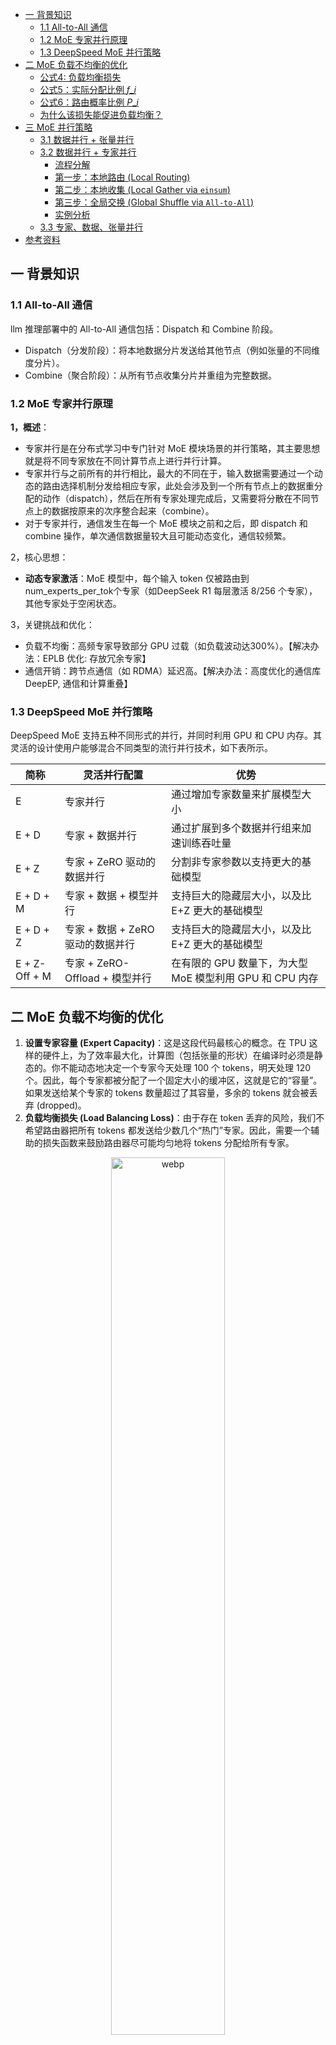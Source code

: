 - [一 背景知识](#一-背景知识)
	- [1.1 All-to-All 通信](#11-all-to-all-通信)
	- [1.2 MoE 专家并行原理](#12-moe-专家并行原理)
	- [1.3 DeepSpeed MoE 并行策略](#13-deepspeed-moe-并行策略)
- [二 MoE 负载不均衡的优化](#二-moe-负载不均衡的优化)
	- [公式4: 负载均衡损失](#公式4-负载均衡损失)
	- [公式5：实际分配比例 $f\_i$](#公式5实际分配比例-f_i)
	- [公式6：路由概率比例 $P\_i$](#公式6路由概率比例-p_i)
	- [为什么该损失能促进负载均衡？](#为什么该损失能促进负载均衡)
- [三 MoE 并行策略](#三-moe-并行策略)
	- [3.1 数据并行 + 张量并行](#31-数据并行--张量并行)
	- [3.2 数据并行 + 专家并行](#32-数据并行--专家并行)
		- [流程分解](#流程分解)
		- [第一步：本地路由 (Local Routing)](#第一步本地路由-local-routing)
		- [第二步：本地收集 (Local Gather via `einsum`)](#第二步本地收集-local-gather-via-einsum)
		- [第三步：全局交换 (Global Shuffle via `All-to-All`)](#第三步全局交换-global-shuffle-via-all-to-all)
		- [实例分析](#实例分析)
	- [3.3 专家、数据、张量并行](#33-专家数据张量并行)
- [参考资料](#参考资料)

## 一 背景知识

### 1.1 All-to-All 通信

llm 推理部署中的 All-to-All 通信包括：Dispatch 和 Combine 阶段。
- Dispatch（分发阶段）：将本地数据分片发送给其他节点（例如张量的不同维度分片）。
- Combine（聚合阶段）：从所有节点收集分片并重组为完整数据。

### 1.2 MoE 专家并行原理

**1，概述**：

- 专家并行是在分布式学习中专门针对 MoE 模块场景的并行策略，其主要思想就是将不同专家放在不同计算节点上进行并行计算。
- 专家并行与之前所有的并行相比，最大的不同在于，输入数据需要通过一个动态的路由选择机制分发给相应专家，此处会涉及到一个所有节点上的数据重分配的动作（dispatch），然后在所有专家处理完成后，又需要将分散在不同节点上的数据按原来的次序整合起来（combine）。
- 对于专家并行，通信发生在每一个 MoE 模块之前和之后，即 dispatch 和 combine 操作，单次通信数据量较大且可能动态变化，通信较频繁。

2，核心思想：

- **动态专家激活**：MoE 模型中，每个输入 token 仅被路由到 num_experts_per_tok个专家（如DeepSeek R1 每层激活 8/256 个专家），其他专家处于空闲状态。

3，关键挑战和优化：
- 负载不均衡：高频专家导致部分 GPU 过载（如负载波动达300%）。【解决办法：EPLB 优化: 存放冗余专家】
- 通信开销：跨节点通信（如 RDMA）延迟高。【解决办法：高度优化的通信库 DeepEP, 通信和计算重叠】

### 1.3 DeepSpeed MoE 并行策略

DeepSpeed MoE 支持五种不同形式的并行，并同时利用 GPU 和 CPU 内存。其灵活的设计使用户能够混合不同类型的流行并行技术，如下表所示。

| 简称          | 灵活并行配置                      | 优势                                                     |
| ------------- | --------------------------------- | -------------------------------------------------------- |
| E             | 专家并行                          | 通过增加专家数量来扩展模型大小                           |
| E + D         | 专家 + 数据并行                   | 通过扩展到多个数据并行组来加速训练吞吐量                 |
| E + Z         | 专家 + ZeRO 驱动的数据并行        | 分割非专家参数以支持更大的基础模型                       |
| E + D + M     | 专家 + 数据 + 模型并行            | 支持巨大的隐藏层大小，以及比 E+Z 更大的基础模型          |
| E + D + Z     | 专家 + 数据 + ZeRO 驱动的数据并行 | 支持巨大的隐藏层大小，以及比 E+Z 更大的基础模型          |
| E + Z-Off + M | 专家 + ZeRO-Offload + 模型并行    | 在有限的 GPU 数量下，为大型 MoE 模型利用 GPU 和 CPU 内存 |

## 二 MoE 负载不均衡的优化

1. **设置专家容量 (Expert Capacity)**：这是这段代码最核心的概念。在 TPU 这样的硬件上，为了效率最大化，计算图（包括张量的形状）在编译时必须是静态的。你不能动态地决定一个专家今天处理 100 个 tokens，明天处理 120 个。因此，每个专家都被分配了一个固定大小的缓冲区，这就是它的“容量”。如果发送给某个专家的 tokens 数量超过了其容量，多余的 tokens 就会被丢弃 (dropped)。
2. **负载均衡损失 (Load Balancing Loss)**：由于存在 token 丢弃的风险，我们不希望路由器把所有 tokens 都发送给少数几个“热门”专家。因此，需要一个辅助的损失函数来鼓励路由器尽可能均匀地将 tokens 分配给所有专家。

<div align="center">
<img src="../images/switch_transformer/description.webp" width="60%" alt="webp">
</div>

![load_balancing_loss](../images/switch_transformer/load_balancing_loss.webp)

负载均衡损失优化的完整公式如上图所示。

### 公式4: 负载均衡损失

$$\text{loss} = \alpha \cdot N \cdot \sum_{i=1}^{N} f_i \cdot P_i$$

+ $f_i$：实际分配到专家 $i$ 的 token 比例（公式5）  
    - 计算方式：统计 batch 内被路由到专家 i 的 token 数量，除以总 token 数 T 。
    - 例如：若 100 个 token 中有 30 个分配给专家 1，则 $f_1 = 0.3$。
+ $P_i$：路由器对专家 $i$ 分配的概率均值（公式6）  
    - 计算方式：对 batch 内所有 token 的路由概率 $p_i(x)$ 取平均。
    - 例如：若所有 token 对专家 1 的平均概率为 0.2，则 $P_1 = 0.2$ 。
+ $\alpha$：超参数，控制损失权重, 文中设为 $10^{-2}$。
+ $N$：专家总数，用于抵消专家数量对损失值的影响。

**关键设计思想**

+ **目标**：最小化该损失会迫使 $f_i$ 和 $P_i$ 趋近于 $\frac{1}{N}$（即均匀分配）。
    - 当完全均衡时：$f_i = P_i = \frac{1}{N}$，此时损失值为 $\alpha \cdot N \cdot \sum \frac{1}{N^2} = \alpha$与 $N$ 无关。
+ **可微分性**：仅 $P_i$ 依赖可微的路由概率，而 $f_i$ 不可微（因 `argmax` 是离散操作），但整体损失仍可梯度传播。

### 公式5：实际分配比例 $f_i$

$$f_i = \frac{1}{T} \sum_{x \in B} 1 {\text{argmax } p(x) = i}$$

+ ($ 1{\cdot} $): 指示函数，当token $x$被分配给专家$i$时值为1，否则为0。
+ **物理意义**：直接统计各专家的真实负载比例。

### 公式6：路由概率比例 $P_i$

$$P_i = \frac{1}{T} \sum_{x \in B} p_i(x)$$

+ $p_i(x)$：token $x$ 分配给专家 $i$ 的软概率（由路由器输出）。
+ **物理意义**：量化路由器对专家 $i$ 的"偏好程度"。

### 为什么该损失能促进负载均衡？

+ **数学性质**：当 $f_i$ 和 $P_i$ 均等于 $\frac{1}{N}$ 时，损失达到最小值 $\alpha$。
+ **反向传播作用**：
    - 若某专家 $i$ 的 $f_i$ 过高（接收过多 token），损失函数会通过 $P_i$ 调整路由概率，减少对该专家的偏好。
    - 反之，若 $f_i$ 过低，则增加路由概率。

举个例子，假设 $N=2$ 个专家，batch 内 $T=4$ 个token：

| Token $x$ | 专家1概率 $p_1(x)$ | 专家2概率 $p_2(x)$ | 实际分配 |
| --- | --- | --- | --- |
| $x_1$ | 0.7 | 0.3 | 专家1 |
| $x_2$ | 0.6 | 0.4 | 专家1 |
| $x_3$ | 0.4 | 0.6 | 专家2 |
| $x_4$ | 0.3 | 0.7 | 专家2 |

+ **计算**：
  - $f_1 = \frac{2}{4} = 0.5$, $f_2 = 0.5$
  - $P_1 = \frac{0.7+0.6+0.4+0.3}{4} = 0.5$, $P_2 = 0.5$
  - 损失值：$\alpha \cdot 2 \cdot (0.5 \cdot 0.5 + 0.5 \cdot 0.5) = \alpha$（均衡状态）

## 三 MoE 并行策略

llm 并行推理时：数据并行 + 模型并行（张量并行），GPU 数目 = dp_size * tp_size。

![moe_parall](../images/switch_transformer/moe_parall.webp)

### 3.1 数据并行 + 张量并行

每个 gpu 设备负责: $\text{num\_tokens} / \text{dp\_size}$ 个 tokens，以及 $\text{d\_model} / m$、$\text{d\_ff} / m$ 的权重和中间激活。
在前向传播和反向传播过程中，每个核心通过全归约操作传输大小为: $[\text{num\_tokens} / \text{dp\_size},\text{d\_model}]$ 的张量。

### 3.2 数据并行 + 专家并行
首先，定义文中的变量：

+ `n`: 计算核心的数量（例如 GPU 或 TPU 核心的数量）。
+ `B`: 一个批次中 Token 的总数 (Total Batch Size)。
+ `B/n`: **每个核心**处理的 Token 数量。
+ `E`: 模型中专家的总数。
+ `C`: 每个专家的容量 (Capacity)，即每个专家最多能处理的 Token 数量。
+ `d_model`: 模型的隐藏层维度（Token 的向量表示维度）。

#### 流程分解
#### 第一步：本地路由 (Local Routing)
Switch Transformer 的一个巧妙设计是：如果你有 n 个计算核心（如 GPU），那么你就有 n 个专家，每个核心恰好负责一个专家。

> "Switch Transformers will allocate all of their cores to the data partitioning dimension `n`... For each token per core a router locally computes assignments to the experts."
>
> "Switch Transformers 会将所有计算核心分配至数据分区维度 `n`... 每个核心上的令牌会由本地路由器计算专家分配方案。"
>

+ **初始状态**：系统处于**数据并行**模式。有 n 个计算核心（如 GPU），就有 n 个专家，每个核心负责一个专家，处理 `B/n` 个 tokens。
+ **本地计算**：在每个核心上，路由器独立地为它自己负责的 `B/n` 个 tokens 计算出它们应该去哪个专家。
+ **输出**：路由器的计算结果是一个巨大的、稀疏的二进制矩阵，我们称之为 `dispatch_tensor`。对于单个核心来说，它的形状是 `[B/n, E, C]`。当所有 `n` 个核心组合起来时，就是文中的 `[n, B/n, E, C]`。这个矩阵标记了每个本地 token 应该去哪个专家（`E` 维度）的哪个容量位置（`C` 维度）。

#### 第二步：本地收集 (Local Gather via `einsum`)
> "This binary matrix is then used to do a gather via matrix multiplication with the input tensor... einsum(...)"
>
> "随后通过该二进制矩阵与输入张量...的矩阵乘法来完成数据收集操作。"
>

+ **操作**：这是一个非常聪明的步骤。通过 `einsum`（本质上是矩阵乘法），`dispatch_tensor` 被用来从原始的 token 列表 `[n, B/n, d_model]` 中“抓取”和“排序” tokens。
+ `einsum` 详解:
    - `einsum([n, B/n, d_model], [n, B/n, E, C], dimension=[B/n])`
    - **输入1**: `[n, B/n, d_model]` - 每个核心上的原始 token 数据。
    - **输入2**: `[n, B/n, E, C]` - 本地路由决策（调度矩阵）。
    - **操作**: 它在 `B/n` 这个维度上进行收缩（矩阵乘法）。可以理解为，对于每个核心，它都在说：“按照我的调度矩阵，把这 `B/n` 个 tokens 重新排列，放进 `E` 个专家的 `C` 个容量槽里。”
+ **结果**：`einsum` 的输出张量形状为 `[n, E, C, d_model]`。
    - **含义**：此时，在**每个核心**上，tokens 已经根据它们**将要去的专家**被分好组了。例如，在核心0上，有一个形状为 `[E, C, d_model]` 的张量，其中第一个切片 `[0, C, d_model]` 是所有**起源于核心0**并且**要去专家0**的 tokens，第二个切片是**起源于核心0**要去**专家1**的 tokens，依此类推。
    - **关键问题**：虽然 tokens 已经按专家分组，但它们仍然在**错误的物理核心**上。例如，要去专家5的 tokens 现在可能还分散在核心0、核心1、核心2...上。

#### 第三步：全局交换 (Global Shuffle via `All-to-All`)
> "Because each core has its own expert, we do an all-to-all communication... to now shard the E-dimension instead of the n-dimension."
>
> "由于每个计算核心拥有独立的专家模块，我们需执行...的全交换通信，将分片维度从 `n` 维度转为 `E` 维度。"
>

+ **模式切换**：这是从**数据并行**切换到**专家并行**的魔法发生的地方。我们现在假定，物理核心 $i$ 负责运行专家 $i$。
+ `All-to-All`**操作**：
    - **发送**：核心 `i` 会把它在上一步中收集好的、要去往专家 `j` 的那一包 tokens (`[j, C, d_model]`) 发送给核心 `j`。它会对所有 `j` 都做这个操作。
    - **接收**：同时，核心 `i` 会从所有其他核心 `j` 那里，接收它们发送过来的、要去往专家 `i` 的那一包 tokens。
+ **最终状态**：经过 `All-to-All` 之后，在核心 `i` 上，现在汇集了**来自所有核心**的、但**目标都是专家 **`i` 的 tokens。此时，核心 `i` 就可以用它负责的专家 `i` 的权重对这些 tokens 进行计算了。数据的分片方式从按 `n`（数据并行）变成了按 `E`（专家并行）。

---

#### 实例分析

假设我们有以下配置：

+ `n=2` (2个GPU: GPU0, GPU1)
+ `E=2` (2个专家: E0, E1)，我们规定 **GPU0 负责 E0**，**GPU1 负责 E1**。
+ `B=8` (总共8个tokens: t0-t7)
+ `B/n=4` (每个GPU处理4个tokens)
+ `C=3` (每个专家容量为3)
+ `d_model=...` (维度不影响逻辑)

**1. 初始状态 (数据并行)**

+ **GPU0** 持有数据：`[t0, t1, t2, t3]`
+ **GPU1** 持有数据：`[t4, t5, t6, t7]`

**2. 本地路由 & 本地收集 (**`einsum`**)**

+ **GPU0** 上的路由器决定：
    - t0 -> E1
    - t1 -> E0
    - t2 -> E1
    - t3 -> E0  
经过 `einsum`，GPU0 上的张量 `[E, C, d_model]` 变为：
    - 发往 **E0** 的包：`[t1, t3, <pad>]` (容量3，填满2个)
    - 发往 **E1** 的包：`[t0, t2, <pad>]` (容量3，填满2个)
+ **GPU1** 上的路由器决定：
    - t4 -> E1
    - t5 -> E1 (但 E1 容量已满，假设 t5 被丢弃)
    - t6 -> E0
    - t7 -> E1  
经过 `einsum`，GPU1 上的张量 `[E, C, d_model]` 变为：
    - 发往 **E0** 的包：`[t6, <pad>, <pad>]`
    - 发往 **E1** 的包：`[t4, t7, <pad>]` (t5 被丢弃了)

**3. 全局交换 (**`All-to-All`**)**

+ **GPU0**：
    - **发送** 去往 E1 的包 `[t0, t2, <pad>]` 给 **GPU1**。
    - **保留** 去往 E0 的包 `[t1, t3, <pad>]`。
    - **接收** 来自 GPU1 的、去往 E0 的包 `[t6, <pad>, <pad>]`。
+ **GPU1**：
    - **发送** 去往 E0 的包 `[t6, <pad>, <pad>]` 给 **GPU0**。
    - **保留** 去往 E1 的包 `[t4, t7, <pad>]`。
    - **接收** 来自 GPU0 的、去往 E1 的包 `[t0, t2, <pad>]`。

**4. 最终状态 (专家并行)**

+ **GPU0** 上现在的数据是 **所有要去 E0 的 tokens**: `[t1, t3, t6]`。GPU0 现在可以调用 **专家E0** 进行计算。
+ **GPU1** 上现在的数据是 **所有要去 E1 的 tokens**: `[t0, t2, t4, t7]` (注意，这里的数量超过了容量C，说明我的例子中t7也应该被丢弃，一个更真实的场景是容量会被严格遵守)。一个更正的例子是GPU1的包是`[t4, t7, <pad>]`，接收GPU0的包`[t0, t2, <pad>]`后，最终送入E1计算的是`[t4, t7, t0]`，t2被丢弃。

计算完成后，会再有一次 `All-to-All` 将结果发送回它们原始的 token 位置。

### 3.3 专家、数据、张量并行

一个 gpu 的显存是有限的，可能不足以存放下所有 experts 的权重，因此需要增加 m（张量并行） 。但由于核心（GPU）数量 N 和 N=n×m 是固定的，我们必须减少 n ，这迫使采用更小的批处理规模（以保持每个核心处理的令牌数恒定）。
当结合模型并行与专家并行时，我们将面临两种通信开销：一是将令牌路由至对应专家的全对全通信，二是模型并行内部的全局规约通信。当同时采用这三种方法时，平衡 FLOPS、通信开销与单核内存变得极为复杂，最佳映射方案需通过实验确定。

## 参考资料
+ [Switch Transformers: Scaling to Trillion Parameter Models with Simple and Efficient Sparsity](about:blank)
+ [https://lmsys.org/blog/2025-05-05-large-scale-ep/](https://lmsys.org/blog/2025-05-05-large-scale-ep/)